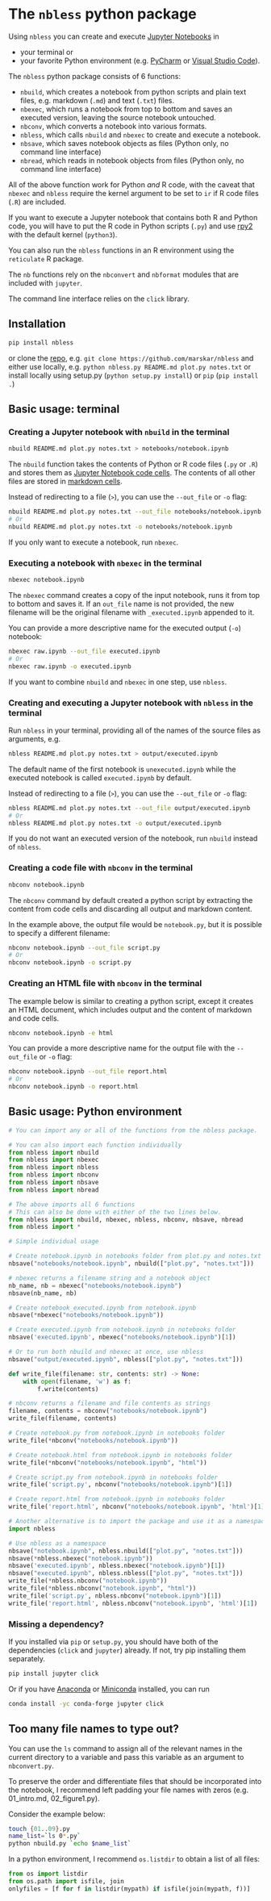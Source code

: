 # The `nbless` python package

Using `nbless` you can create and execute [Jupyter Notebooks](http://jupyter-notebook.readthedocs.io/en/latest/examples/Notebook/What%20is%20the%20Jupyter%20Notebook.html) in
- your terminal or
- your favorite Python environment (e.g. [PyCharm](https://www.jetbrains.com/pycharm/) or [Visual Studio Code](https://code.visualstudio.com/docs/python/python-tutorial)).

The `nbless` python package consists of 6 functions:
- `nbuild`, which creates a notebook from python scripts and plain text files, e.g. markdown (`.md`) and text (`.txt`) files.
- `nbexec`, which runs a notebook from top to bottom and saves an executed version, leaving the source notebook untouched.
- `nbconv`, which converts a notebook into various formats.
- `nbless`, which calls `nbuild` and `nbexec` to create and execute a notebook.
- `nbsave`, which saves notebook objects as files (Python only, no command line interface)
- `nbread`, which reads in notebook objects from files (Python only, no command line interface)

All of the above function work for Python _and_ R code, with the caveat that `nbexec` and `nbless` require the kernel argument to be set to `ir` if R code files (`.R`) are included.

If you want to execute a Jupyter notebook that contains both R and Python code, you will have to put the R code in Python scripts (`.py`) and use [rpy2](https://rpy2.readthedocs.io/) with the default kernel (`python3`).

You can also run the `nbless` functions in an R environment using the `reticulate` R package.

The `nb` functions rely on the `nbconvert` and `nbformat` modules that are included with `jupyter`.

The command line interface relies on the `click` library.

## Installation

```sh
pip install nbless
```

or clone the [repo](https://github.com/marskar/nbless), e.g. `git clone https://github.com/marskar/nbless` and either use locally, e.g. `python nbless.py README.md plot.py notes.txt` or install locally using setup.py (`python setup.py install`) or `pip` (`pip install .`)

## Basic usage: terminal

### Creating a Jupyter notebook with `nbuild` in the terminal

```sh
nbuild README.md plot.py notes.txt > notebooks/notebook.ipynb
```  

The `nbuild` function takes the contents of Python or R code files (`.py` or `.R`) and stores them as [Jupyter Notebook code cells](https://jupyter-notebook.readthedocs.io/en/stable/examples/Notebook/Running%20Code.html). The contents of all other files are stored in [markdown cells](https://jupyter-notebook.readthedocs.io/en/stable/examples/Notebook/Working%20With%20Markdown%20Cells.html).


Instead of redirecting to a file (`>`), you can use the `--out_file` or `-o` flag:

```sh
nbuild README.md plot.py notes.txt --out_file notebooks/notebook.ipynb
# Or
nbuild README.md plot.py notes.txt -o notebooks/notebook.ipynb
```

If you only want to execute a notebook, run `nbexec`.

### Executing a notebook with `nbexec` in the terminal


```sh
nbexec notebook.ipynb
```

The `nbexec` command creates a copy of the input notebook, runs it from top to bottom and saves it. If an `out_file` name is not provided, the new filename will be the original filename with `_executed.ipynb` appended to it.

You can provide a more descriptive name for the executed output (`-o`) notebook:


```sh
nbexec raw.ipynb --out_file executed.ipynb
# Or
nbexec raw.ipynb -o executed.ipynb
```

If you want to combine `nbuild` and `nbexec` in one step, use `nbless`.

### Creating and executing a Jupyter notebook with `nbless` in the terminal

Run `nbless` in your terminal, providing all of the names of the source files as arguments, e.g.

```sh
nbless README.md plot.py notes.txt > output/executed.ipynb
```
The default name of the first notebook is `unexecuted.ipynb` while the executed notebook is called `executed.ipynb` by default.

Instead of redirecting to a file (`>`), you can use the `--out_file` or `-o` flag:

```sh
nbless README.md plot.py notes.txt --out_file output/executed.ipynb
# Or
nbless README.md plot.py notes.txt -o output/executed.ipynb
```  

If you do not want an executed version of the notebook, run `nbuild` instead of `nbless`.

### Creating a code file with `nbconv` in the terminal


```sh
nbconv notebook.ipynb
```

The `nbconv` command by default created a python script by extracting the content from code cells and discarding all output and markdown content.

In the example above, the output file would be `notebook.py`, but it is possible to specify a different filename:


```sh
nbconv notebook.ipynb --out_file script.py
# Or
nbconv notebook.ipynb -o script.py
```


### Creating an HTML file with `nbconv` in the terminal

The example below is similar to creating a python script, except it creates an HTML document, which includes output and the content of markdown and code cells.

```sh
nbconv notebook.ipynb -e html
```

You can provide a more descriptive name for the output file with the `--out_file` or `-o` flag:


```sh
nbconv notebook.ipynb --out_file report.html
# Or
nbconv notebook.ipynb -o report.html
```

## Basic usage: Python environment

```python
# You can import any or all of the functions from the nbless package.

# You can also import each function individually
from nbless import nbuild
from nbless import nbexec
from nbless import nbless
from nbless import nbconv
from nbless import nbsave
from nbless import nbread

# The above imports all 6 functions
# This can also be done with either of the two lines below.
from nbless import nbuild, nbexec, nbless, nbconv, nbsave, nbread
from nbless import *

# Simple individual usage

# Create notebook.ipynb in notebooks folder from plot.py and notes.txt
nbsave("notebooks/notebook.ipynb", nbuild(["plot.py", "notes.txt"]))

# nbexec returns a filename string and a notebook object
nb_name, nb = nbexec("notebooks/notebook.ipynb")
nbsave(nb_name, nb)

# Create notebook_executed.ipynb from notebook.ipynb
nbsave(*nbexec("notebooks/notebook.ipynb"))

# Create executed.ipynb from notebook.ipynb in notebooks folder
nbsave('executed.ipynb', nbexec("notebooks/notebook.ipynb")[1])

# Or to run both nbuild and nbexec at once, use nbless
nbsave("output/executed.ipynb", nbless(["plot.py", "notes.txt"]))

def write_file(filename: str, contents: str) -> None:
    with open(filename, 'w') as f:
        f.write(contents)

# nbconv returns a filename and file contents as strings
filename, contents = nbconv("notebooks/notebook.ipynb")
write_file(filename, contents)

# Create notebook.py from notebook.ipynb in notebooks folder
write_file(*nbconv("notebooks/notebook.ipynb"))

# Create notebook.html from notebook.ipynb in notebooks folder
write_file(*nbconv("notebooks/notebook.ipynb", "html"))

# Create script.py from notebook.ipynb in notebooks folder
write_file('script.py', nbconv("notebooks/notebook.ipynb")[1])

# Create report.html from notebook.ipynb in notebooks folder
write_file('report.html', nbconv("notebooks/notebook.ipynb", 'html')[1])

# Another alternative is to import the package and use it as a namespace.
import nbless

# Use nbless as a namespace
nbsave("notebook.ipynb", nbless.nbuild(["plot.py", "notes.txt"]))
nbsave(*nbless.nbexec("notebook.ipynb"))
nbsave('executed.ipynb', nbless.nbexec("notebook.ipynb")[1])
nbsave("executed.ipynb", nbless.nbless(["plot.py", "notes.txt"]))
write_file(*nbless.nbconv("notebook.ipynb"))
write_file(*nbless.nbconv("notebook.ipynb", "html"))
write_file('script.py', nbless.nbconv("notebook.ipynb")[1])
write_file('report.html', nbless.nbconv("notebook.ipynb", 'html')[1])
```


### Missing a dependency?

If you installed via `pip` or `setup.py`, you should have both of the dependencies (`click` and `jupyter`) already. If not, try pip installing them separately.

```sh
pip install jupyter click
```

Or if you have [Anaconda](https://www.anaconda.com/download/) or [Miniconda](https://conda.io/miniconda.html) installed, you can run

```sh
conda install -yc conda-forge jupyter click
```


## Too many file names to type out?

You can use the `ls` command to assign all of the relevant names in the current directory to a variable and pass this variable as an argument to `nbconvert.py`.

To preserve the order and differentiate files that should be incorporated into the notebook, I recommend left padding your file names with zeros (e.g. 01_intro.md, 02_figure1.py).

Consider the example below:

```sh
touch {01..09}.py
name_list=`ls 0*.py`
python nbuild.py `echo $name_list`
```

In a python environment, I recommend `os.listdir` to obtain a list of all files:
```python
from os import listdir
from os.path import isfile, join
onlyfiles = [f for f in listdir(mypath) if isfile(join(mypath, f))]
```
